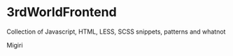 3rdWorldFrontend
================

Collection of Javascript, HTML, LESS, SCSS snippets, patterns and whatnot


Migiri